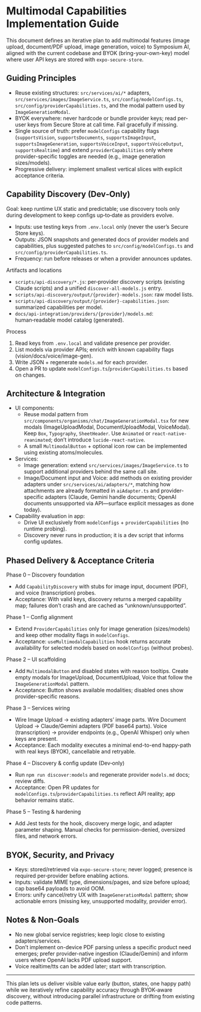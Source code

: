 # Multimodal Capabilities Implementation Guide

This document defines an iterative plan to add multimodal features (image upload, document/PDF upload, image generation, voice) to Symposium AI, aligned with the current codebase and BYOK (bring-your-own-key) model where user API keys are stored with `expo-secure-store`.

## Guiding Principles
- Reuse existing structures: `src/services/ai/*` adapters, `src/services/images/ImageService.ts`, `src/config/modelConfigs.ts`, `src/config/providerCapabilities.ts`, and the modal pattern used by `ImageGenerationModal`.
- BYOK everywhere: never hardcode or bundle provider keys; read per-user keys from Secure Store at call time. Fail gracefully if missing.
- Single source of truth: prefer `modelConfigs` capability flags (`supportsVision`, `supportsDocuments`, `supportsImageInput`, `supportsImageGeneration`, `supportsVoiceInput`, `supportsVoiceOutput`, `supportsRealtime`) and extend `providerCapabilities` only where provider-specific toggles are needed (e.g., image generation sizes/models).
- Progressive delivery: implement smallest vertical slices with explicit acceptance criteria.

## Capability Discovery (Dev‑Only)
Goal: keep runtime UX static and predictable; use discovery tools only during development to keep configs up‑to‑date as providers evolve.

- Inputs: use testing keys from `.env.local` only (never the user’s Secure Store keys).
- Outputs: JSON snapshots and generated docs of provider models and capabilities, plus suggested patches to `src/config/modelConfigs.ts` and `src/config/providerCapabilities.ts`.
- Frequency: run before releases or when a provider announces updates.

Artifacts and locations
- `scripts/api-discovery/*.js`: per‑provider discovery scripts (existing Claude scripts) and a unified `discover-all-models.js` entry.
- `scripts/api-discovery/output/{provider}-models.json`: raw model lists.
- `scripts/api-discovery/output/{provider}-capabilities.json`: summarized capabilities per model.
- `docs/api-integration/providers/{provider}/models.md`: human‑readable model catalog (generated).

Process
1) Read keys from `.env.local` and validate presence per provider.
2) List models via provider APIs; enrich with known capability flags (vision/docs/voice/image-gen).
3) Write JSON + regenerate `models.md` for each provider.
4) Open a PR to update `modelConfigs.ts`/`providerCapabilities.ts` based on changes.

## Architecture & Integration
- UI components:
  - Reuse modal pattern from `src/components/organisms/chat/ImageGenerationModal.tsx` for new modals (ImageUploadModal, DocumentUploadModal, VoiceModal). Keep `Box`, `Typography`, `SheetHeader`. Use `Animated` or `react-native-reanimated`; don’t introduce `lucide-react-native`.
  - A small `MultimodalButton` + optional icon row can be implemented using existing atoms/molecules.
- Services:
  - Image generation: extend `src/services/images/ImageService.ts` to support additional providers behind the same call site.
  - Image/Document input and Voice: add methods on existing provider adapters under `src/services/ai/adapters/*`, matching how attachments are already formatted in `aiAdapter.ts` and provider-specific adapters (Claude, Gemini handle documents; OpenAI documents unsupported via API—surface explicit messages as done today).
- Capability evaluation in app:
  - Drive UI exclusively from `modelConfigs` + `providerCapabilities` (no runtime probing).
  - Discovery never runs in production; it is a dev script that informs config updates.

## Phased Delivery & Acceptance Criteria
Phase 0 – Discovery foundation
- Add `CapabilityDiscovery` with stubs for image input, document (PDF), and voice (transcription) probes.
- Acceptance: With valid keys, discovery returns a merged capability map; failures don’t crash and are cached as “unknown/unsupported”.

Phase 1 – Config alignment
- Extend `ProviderCapabilities` only for image generation (sizes/models) and keep other modality flags in `modelConfigs`.
- Acceptance: `useMultimodalCapabilities` hook returns accurate availability for selected models based on `modelConfigs` (without probes).

Phase 2 – UI scaffolding
- Add `MultimodalButton` and disabled states with reason tooltips. Create empty modals for ImageUpload, DocumentUpload, Voice that follow the `ImageGenerationModal` pattern.
- Acceptance: Button shows available modalities; disabled ones show provider-specific reasons.

Phase 3 – Services wiring
- Wire Image Upload → existing adapters’ image parts. Wire Document Upload → Claude/Gemini adapters (PDF base64 parts). Voice (transcription) → provider endpoints (e.g., OpenAI Whisper) only when keys are present.
- Acceptance: Each modality executes a minimal end-to-end happy-path with real keys (BYOK), cancellable and retryable.

Phase 4 – Discovery & config update (Dev‑only)
- Run `npm run discover:models` and regenerate provider `models.md` docs; review diffs.
- Acceptance: Open PR updates for `modelConfigs.ts`/`providerCapabilities.ts` reflect API reality; app behavior remains static.

Phase 5 – Testing & hardening
- Add Jest tests for the hook, discovery merge logic, and adapter parameter shaping. Manual checks for permission-denied, oversized files, and network errors.

## BYOK, Security, and Privacy
- Keys: stored/retrieved via `expo-secure-store`; never logged; presence is required per‑provider before enabling actions.
- Inputs: validate MIME type, dimensions/pages, and size before upload; cap base64 payloads to avoid OOM.
- Errors: unify cancel/retry UX with `ImageGenerationModal` pattern; show actionable errors (missing key, unsupported modality, provider error).

## Notes & Non‑Goals
- No new global service registries; keep logic close to existing adapters/services.
- Don’t implement on-device PDF parsing unless a specific product need emerges; prefer provider-native ingestion (Claude/Gemini) and inform users where OpenAI lacks PDF upload support.
- Voice realtime/tts can be added later; start with transcription.

---
This plan lets us deliver visible value early (button, states, one happy path) while we iteratively refine capability accuracy through BYOK‑aware discovery, without introducing parallel infrastructure or drifting from existing code patterns.
